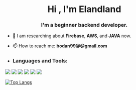 <h1 align="center">Hi , I'm Elandland</h1>
<h3 align="center">I'm a beginner backend developer.</h3>

- 🔎 I am researching about **Firebase**, **AWS**, and **JAVA** now.

- 📫 How to reach me: **bodan99@@gmail.com**

- <h3 align="left">Languages and Tools:</h3>

![](https://img.shields.io/badge/Java-ED8B00?style=for-the-badge&logo=openjdk&logoColor=white) ![](https://img.shields.io/badge/Spring-6DB33F?style=for-the-badge&logo=spring&logoColor=white) ![](https://img.shields.io/badge/MySQL-00000F?style=for-the-badge&logo=mysql&logoColor=white)
![](https://img.shields.io/badge/C-00599C?style=for-the-badge&logo=c&logoColor=white) ![](https://img.shields.io/badge/C%2B%2B-00599C?style=for-the-badge&logo=c%2B%2B&logoColor=white) ![](https://img.shields.io/badge/Python-3776AB?style=for-the-badge&logo=python&logoColor=white)

[![Top Langs](https://github-readme-stats.vercel.app/api/top-langs/?username=Elandland)](https://github.com/anuraghazra/github-readme-stats)
